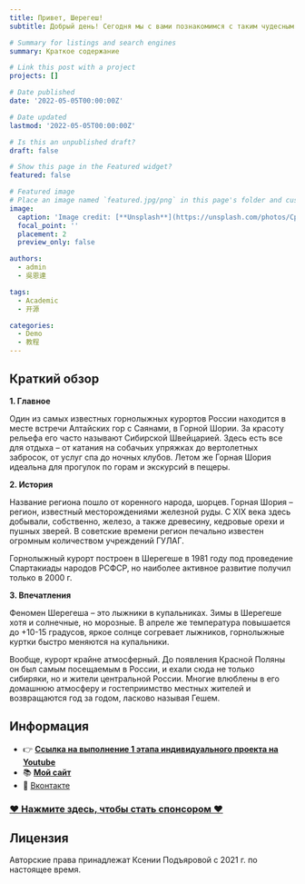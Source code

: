 ```yaml
---
title: Привет, Шерегеш!
subtitle: Добрый день! Сегодня мы с вами познакомимся с таким чудесным городом-курортом, как Шерегеш!

# Summary for listings and search engines
summary: Краткое содержание

# Link this post with a project
projects: []

# Date published
date: '2022-05-05T00:00:00Z'

# Date updated
lastmod: '2022-05-05T00:00:00Z'

# Is this an unpublished draft?
draft: false

# Show this page in the Featured widget?
featured: false

# Featured image
# Place an image named `featured.jpg/png` in this page's folder and customize its options here.
image:
  caption: 'Image credit: [**Unsplash**](https://unsplash.com/photos/CpkOjOcXdUY)'
  focal_point: ''
  placement: 2
  preview_only: false

authors:
  - admin
  - 吳恩達

tags:
  - Academic
  - 开源

categories:
  - Demo
  - 教程
---
```


## Краткий обзор

**1. Главное**

Один из самых известных горнолыжных курортов России находится в месте встречи Алтайских гор с Саянами, в Горной Шории. За красоту рельефа его часто называют Сибирской Швейцарией. Здесь есть все для отдыха – от катания на собачьих упряжках до вертолетных забросок, от услуг спа до ночных клубов. Летом же Горная Шория идеальна для прогулок по горам и экскурсий в пещеры.

**2. История**

Название региона пошло от коренного народа, шорцев. Горная Шория – регион, известный месторождениями железной руды. С XIX века здесь добывали, собственно, железо, а также древесину, кедровые орехи и пушных зверей. В советские времени регион печально известен огромным количеством учреждений ГУЛАГ.

Горнолыжный курорт построен в Шерегеше в 1981 году под проведение Спартакиады народов РСФСР, но наиболее активное развитие получил только в 2000 г.

**3. Впечатления**

Феномен Шерегеша – это лыжники в купальниках. Зимы в Шерегеше хотя и солнечные, но морозные. В апреле же температура повышается до +10-15 градусов, яркое солнце согревает лыжников, горнолыжные куртки быстро меняются на купальники.

Вообще, курорт крайне атмосферный. До появления Красной Поляны он был самым посещаемым в России, и ехали сюда не только сибиряки, но и жители центральной России. Многие влюблены в его домашнюю атмосферу и гостеприимство местных жителей и возвращаются год за годом, ласково называя Гешем.


## Информация

- 👉 [**Ссылка на выполнение 1 этапа индивидуального проекта на Youtube**](https://www.youtube.com/watch?list=PLlvt76SOdoJpIVyVNUdVNTv2k5ajcve6C&v=dCZTEoKzPPI&feature=emb_imp_woyt)
- 📚 [**Мой сайт**](https://kvpodjhyarova.github.io/post/getting-started/)
- 💬 [Вконтакте](https://vk.com/ksupod) 


### [❤️ Нажмите здесь, чтобы стать спонсором ❤️](https://vk.com/ksupod)



## Лицензия

Авторские права принадлежат Ксении Подъяровой с 2021 г. по настоящее время.


